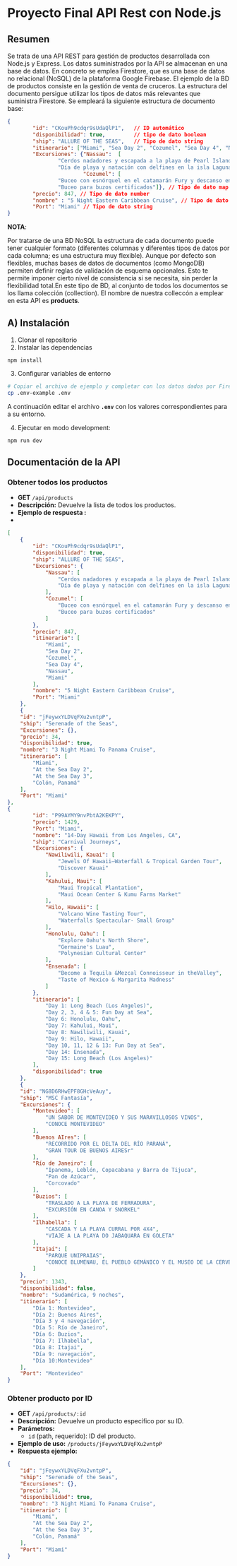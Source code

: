 <!-- # segundaparte
# API Rest en Node.js
En este repositorio se irán resolviendo los ejercicios propuestos desde la clase 9 a la clase 16, para así luego poder emprender el Proyecto final. -->

# Proyecto Final API Rest con Node.js
## Resumen
Se trata de una API REST para gestión de productos desarrollada con Node.js y Express. Los datos suministrados por la API se almacenan en una base de datos. En concreto se emplea  Firestore, que es una base de datos no relacional (NoSQL) de la plataforma Google Firebase. El ejemplo de la BD de productos consiste en la gestión de venta de cruceros. La estructura del documento persigue utilizar los tipos de datos más relevantes que suministra Firestore.  Se empleará la siguiente estructura de documento base:

```json
{
        "id": "CKouPh9cdqr9sUdaQlP1",   // ID automático
        "disponibilidad": true,         // tipo de dato boolean
        "ship": "ALLURE OF THE SEAS",   // Tipo de dato string
        "itinerario": ["Miami", "Sea Day 2", "Cozumel", "Sea Day 4", "Nassau", "Miami"], // tipo de dato array
        "Excursiones": {"Nassau":  [
                "Cerdos nadadores y escapada a la playa de Pearl Island",
                "Día de playa y natación con delfines en la isla Laguna Azul"], 
                        "Cozumel": [
                "Buceo con esnórquel en el catamarán Fury y descanso en la playa",
                "Buceo para buzos certificados"]}, // Tipo de dato map
        "precio": 847, // Tipo de dato number
        "nombre" : "5 Night Eastern Caribbean Cruise", // Tipo de dato string
        "Port": "Miami" // Tipo de dato string
}
```
**NOTA**: 

Por tratarse de una BD NoSQL la estructura de cada documento puede tener cualquier formato (diferentes columnas y diferentes tipos de datos por cada columna; es una estructura muy flexible). Aunque por defecto son flexibles, muchas bases de datos de documentos (como MongoDB) permiten definir reglas de validación de esquema opcionales. Esto te permite imponer cierto nivel de consistencia si se necesita, sin perder la flexibilidad total.En este tipo de BD, al conjunto de todos los documentos se los llama colección (collection). El nombre de nuestra colleccón a emplear en esta API es **products**.


## A) Instalación

1. Clonar el repositorio
2. Instalar las dependencias

```shell
npm install
```
3. Configurar variables de entorno
   
```bash
# Copiar el archivo de ejemplo y completar con los datos dados por Firestore. Elegir la clave para la firma de JWT.
cp .env-example .env
```
A continuación editar el archivo **`.env`** con los valores correspondientes para a su entorno.

4. Ejecutar en modo development:

```shell
npm run dev
```
## Documentación de la API
### Obtener todos los productos

- **GET** `/api/products`
- **Descripción:** Devuelve la lista de todos los productos.
- **Ejemplo de respuesta :**
- 
```json
[
    {
        "id": "CKouPh9cdqr9sUdaQlP1",
        "disponibilidad": true,
        "ship": "ALLURE OF THE SEAS",
        "Excursiones": {
            "Nassau": [
                "Cerdos nadadores y escapada a la playa de Pearl Island",
                "Día de playa y natación con delfines en la isla Laguna Azul"
            ],
            "Cozumel": [
                "Buceo con esnórquel en el catamarán Fury y descanso en la playa",
                "Buceo para buzos certificados"
            ]
        },
        "precio": 847,
        "itinerario": [
            "Miami",
            "Sea Day 2",
            "Cozumel",
            "Sea Day 4",
            "Nassau",
            "Miami"
        ],
        "nombre": "5 Night Eastern Caribbean Cruise",
        "Port": "Miami"
    },
    {
    "id": "jFeywxYLDVqFXu2vntpP",
    "ship": "Serenade of the Seas",
    "Excursiones": {},
    "precio": 34,
    "disponibilidad": true,
    "nombre": "3 Night Miami To Panama Cruise",
    "itinerario": [
        "Miami",
        "At the Sea Day 2",
        "At the Sea Day 3",
        "Colón, Panamá"
    ],
    "Port": "Miami"
},
{
        "id": "P99AYMY9nvPbtA2KEKPY",
        "precio": 1429,
        "Port": "Miami",
        "nombre": "14-Day Hawaii from Los Angeles, CA",
        "ship": "Carnival Journeys",
        "Excursiones": {
            "Nawiliwili, Kauai": [
                "Jewels Of Hawaii–Waterfall & Tropical Garden Tour",
                "Discover Kauai"
            ],
            "Kahului, Maui": [
                "Maui Tropical Plantation",
                "Maui Ocean Center & Kumu Farms Market"
            ],
            "Hilo, Hawaii": [
                "Volcano Wine Tasting Tour",
                "Waterfalls Spectacular- Small Group"
            ],
            "Honolulu, Oahu": [
                "Explore Oahu's North Shore",
                "Germaine's Luau",
                "Polynesian Cultural Center"
            ],
            "Ensenada": [
                "Become a Tequila &Mezcal Connoisseur in theValley",
                "Taste of Mexico & Margarita Madness"
            ]
        },
        "itinerario": [
            "Day 1: Long Beach (Los Angeles)",
            "Day 2, 3, 4 & 5: Fun Day at Sea",
            "Day 6: Honolulu, Oahu",
            "Day 7: Kahului, Maui",
            "Day 8: Nawiliwili, Kauai",
            "Day 9: Hilo, Hawaii",
            "Day 10, 11, 12 & 13: Fun Day at Sea",
            "Day 14: Ensenada",
            "Day 15: Long Beach (Los Angeles)"
        ],
        "disponibilidad": true
    },
    {
    "id": "NG8D6RHwEPF8GHcVeAuy",
    "ship": "MSC Fantasía",
    "Excursiones": {
        "Montevideo": [
            "UN SABOR DE MONTEVIDEO Y SUS MARAVILLOSOS VINOS",
            "CONOCE MONTEVIDEO"
        ],
        "Buenos AIres": [
            "RECORRIDO POR EL DELTA DEL RÍO PARANÁ",
            "GRAN TOUR DE BUENOS AIRESr"
        ],
        "Río de Janeiro": [
            "Ipanema, Leblón, Copacabana y Barra de Tijuca",
            "Pan de Azúcar",
            "Corcovado"
        ],
        "Buzios": [
            "TRASLADO A LA PLAYA DE FERRADURA",
            "EXCURSIÓN EN CANOA Y SNORKEL"
        ],
        "Ilhabella": [
            "CASCADA Y LA PLAYA CURRAL POR 4X4",
            "VIAJE A LA PLAYA DO JABAQUARA EN GOLETA"
        ],
        "Itajaí": [
            "PARQUE UNIPRAIAS",
            "CONOCE BLUMENAU, EL PUEBLO GEMÁNICO Y EL MUSEO DE LA CERVEZA"
        ]
    },
    "precio": 1343,
    "disponibilidad": false,
    "nombre": "Sudamérica, 9 noches",
    "itinerario": [
        "Día 1: Montevideo",
        "Día 2: Buenos Aires",
        "Día 3 y 4 navegación",
        "Día 5: Río de Janeiro",
        "Día 6: Buzios",
        "Día 7: Ilhabella",
        "Día 8: Itajai",
        "Día 9: navegación",
        "Día 10:Montevideo"
    ],
    "Port": "Montevideo"
}
```
### Obtener producto por ID

- **GET** `/api/products/:id`
- **Descripción:** Devuelve un producto específico por su ID.
- **Parámetros:**
  - `id` (path, requerido): ID del producto.
- **Ejemplo de uso:** `/products/jFeywxYLDVqFXu2vntpP`
- **Respuesta ejemplo:**

```json
{
    "id": "jFeywxYLDVqFXu2vntpP",
    "ship": "Serenade of the Seas",
    "Excursiones": {},
    "precio": 34,
    "disponibilidad": true,
    "nombre": "3 Night Miami To Panama Cruise",
    "itinerario": [
        "Miami",
        "At the Sea Day 2",
        "At the Sea Day 3",
        "Colón, Panamá"
    ],
    "Port": "Miami"
}
```